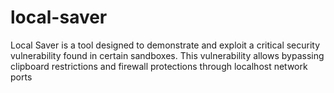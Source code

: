 # local-saver
Local Saver is a tool designed to demonstrate and exploit a critical security vulnerability found in certain sandboxes. This vulnerability allows bypassing clipboard restrictions and firewall protections through localhost network ports
